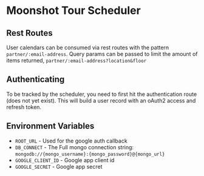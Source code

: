 # Moonshot Tour Scheduler

## Rest Routes
User calendars can be consumed via rest routes with the pattern `partner/:email-address`. Query params can be passed to limit the amount of items returned, `partner/:email-address?location&floor`

## Authenticating
To be tracked by the scheduler, you need to first hit the authentication route (does not yet exist). This will build a user record with an oAuth2 access and refresh token.

## Environment Variables
* `ROOT_URL` - Used for the google auth callback
* `DB_CONNECT` - The Full mongo connection string: `mongodb://{mongo_username}:{mongo_password}@{mongo_url}`
* `GOOGLE_CLIENT_ID` - Google app client id
* `GOOGLE_SECRET` - Google app secret
